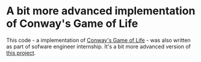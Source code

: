 <h1>A bit more advanced implementation of Conway's Game of Life</h1>

This code - a implementation of <a href="https://en.wikipedia.org/wiki/Conway's_Game_of_Life">Conway's Game of Life</a> - was also written as part of sofware engineer internship.
It's a bit more advanced version of <a href="https://github.com/kpekk/GameOfLife/">this project</a>.
